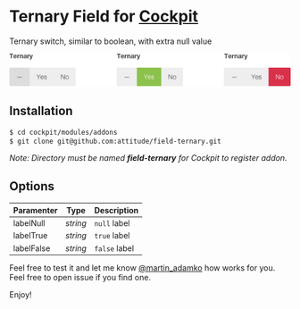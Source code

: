 # Ternary Field for [Cockpit](https://github.com/aheinze/cockpit/tree/next)

Ternary switch, similar to boolean, with extra null value

![Ternary Field Preview](preview.png)

## Installation

```
$ cd cockpit/modules/addons
$ git clone git@github.com:attitude/field-ternary.git
```
_Note: Directory must be named **field-ternary** for Cockpit to register addon._

## Options

| Paramenter | Type            | Description
|:-----------|-----------------|------------
| labelNull  | *string*        | `null` label
| labelTrue  | *string*        | `true` label
| labelFalse | *string*        | `false` label

Feel free to test it and let me know [@martin_adamko](https://twitter.com/martin_adamko) how works for you. Feel free to open issue if you find one.

Enjoy!

